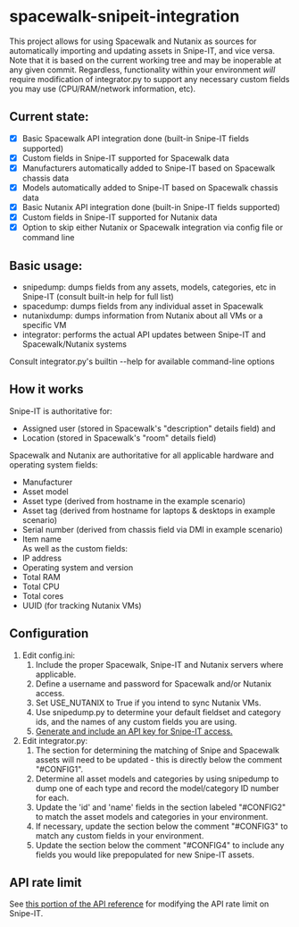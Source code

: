 # spacewalk-snipeit-integration
This project allows for using Spacewalk and Nutanix as sources for automatically importing and updating assets in Snipe-IT, and vice versa.
Note that it is based on the current working tree and may be inoperable at any given commit.  Regardless, functionality within
your environment *will* require modification of integrator.py to support any necessary custom fields you may use (CPU/RAM/network information, etc).

## Current state:
- [x] Basic Spacewalk API integration done (built-in Snipe-IT fields supported)
- [x] Custom fields in Snipe-IT supported for Spacewalk data
- [x] Manufacturers automatically added to Snipe-IT based on Spacewalk chassis data
- [x] Models automatically added to Snipe-IT based on Spacewalk chassis data
- [x] Basic Nutanix API integration done (built-in Snipe-IT fields supported)
- [x] Custom fields in Snipe-IT supported for Nutanix data
- [x] Option to skip either Nutanix or Spacewalk integration via config file or command line

## Basic usage:
 - snipedump: dumps fields from any assets, models, categories, etc in Snipe-IT (consult built-in help for full list)
 - spacedump: dumps fields from any individual asset in Spacewalk
 - nutanixdump: dumps information from Nutanix about all VMs or a specific VM
 - integrator: performs the actual API updates between Snipe-IT and Spacewalk/Nutanix systems
  
Consult integrator.py's builtin --help for available command-line options
  
## How it works
Snipe-IT is authoritative for:
* Assigned user (stored in Spacewalk's "description" details field) and
* Location (stored in Spacewalk's "room" details field)

Spacewalk and Nutanix are authoritative for all applicable hardware and operating system fields:
* Manufacturer
* Asset model
* Asset type (derived from hostname in the example scenario)
* Asset tag (derived from hostname for laptops & desktops in example scenario)
* Serial number (derived from chassis field via DMI in example scenario)
* Item name  
As well as the custom fields:
* IP address
* Operating system and version
* Total RAM
* Total CPU
* Total cores
* UUID (for tracking Nutanix VMs)

## Configuration
1. Edit config.ini:
    1. Include the proper Spacewalk, Snipe-IT and Nutanix servers where applicable.
    2. Define a username and password for Spacewalk and/or Nutanix access.
    3. Set USE_NUTANIX to True if you intend to sync Nutanix VMs.
	4. Use snipedump.py to determine your default fieldset and category ids, and the names of any custom fields you are using.
    4. [Generate and include an API key for Snipe-IT access.](https://snipe-it.readme.io/reference#generating-api-tokens)
2. Edit integrator.py:
   1. The section for determining the matching of Snipe and Spacewalk assets will need to be updated - this is directly below the comment "#CONFIG1".
   2. Determine all asset models and categories by using snipedump to dump one of each type and record the model/category ID number for each.
   3. Update the 'id' and 'name' fields in the section labeled "#CONFIG2" to match the asset models and categories in your environment.
   4. If necessary, update the section below the comment "#CONFIG3" to match any custom fields in your environment.
   5. Update the section below the comment "#CONFIG4" to include any fields you would like prepopulated for new Snipe-IT assets.

## API rate limit
See [this portion of the API reference](https://snipe-it.readme.io/reference#api-throttling) for modifying the API rate limit on Snipe-IT.

